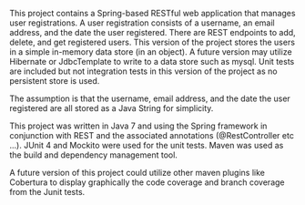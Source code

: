 This project contains a Spring-based RESTful web application that manages user registrations.  A user registration consists of a username, an email address, and the date the user registered.  There are REST endpoints to add, delete, and get registered users.  This version of the project stores the users in a simple in-memory data store (in an object).  A future version may utilize Hibernate or JdbcTemplate to write to a data store such as mysql.  Unit tests are included but not integration tests in this version of the project as no persistent store is used.

The assumption is that the username, email address, and the date the user registered are all stored as a Java String for simplicity.

This project was written in Java 7 and using the Spring framework in conjunction with REST and the associated annotations (@RestController etc ...). JUnit 4 and Mockito were used for the unit tests.  Maven was used as the build and dependency management tool.

A future version of this project could utilize other maven plugins like Cobertura to display graphically the code coverage and branch coverage from the Junit tests.
